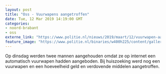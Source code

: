 ```yaml
---
layout: post
title: "Oss - Vuurwapens aangetroffen"
date: Tue, 12 Mar 2019 14:19:00 GMT
categories: 
- noord-brabant 
- oss 
externe_link: "https://www.politie.nl/nieuws/2019/maart/12/vuurwapen-aangetroffen.html"
feature_image: "https://www.politie.nl/binaries/w400h225/content/gallery/politie/nieuws/2019/maart/09-ob/ak47.jpg"
---
```


Op dinsdag werden twee mannen aangehouden omdat ze op internet een automatisch vuurwapen hadden aangeboden. Bij huiszoeking werd nog een vuurwapen en een hoeveelheid geld en verdovende middelen aangetroffen.
